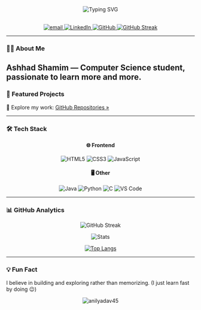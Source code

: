 <!-- README.md -->

<div align="center">
  <img src="https://readme-typing-svg.herokuapp.com?font=Fira+Code&size=26&duration=4000&pause=1000&color=FFFFFF&center=true&vCenter=true&width=800&height=50&lines=Hi+👋,+I'm+Ashhad+Shamim;CyberSecurity+Beginner+%7C+Lifelong+Learner" alt="Typing SVG" />
</div>
<br/>
 
<p align="center">
  <a href="mailto:rebelanil885@gmail.com">
    <img src="https://img.shields.io/badge/Email-shamimashhad44@gmail.com-EA4335?style=for-the-badge&logo=gmail&logoColor=white" alt="email"/>
  </a>
  <a href="https://www.linkedin.com/in/ashhad-shamim/" target="_blank">
    <img src="https://img.shields.io/badge/LinkedIn-Ashhad_Shamim-0077B5?style=for-the-badge&logo=linkedin&logoColor=white" alt="LinkedIn"/>
  </a>
  <a href="https://github.com/ashadansari?tab=repositories" target="_blank">
    <img src="https://img.shields.io/badge/GitHub-Projects-181717?style=for-the-badge&logo=github&logoColor=white" alt="GitHub"/>
  </a>
  <a href="https://git.io/streak-stats" target="_blank">
    <img src="https://img.shields.io/badge/Streak_Stats-Check_Out-FF6B81?style=for-the-badge&logo=github&logoColor=white" alt="GitHub Streak"/>
  </a>
</p>

---

### 👨‍💻 About Me

Ashhad Shamim — Computer Science student, passionate to learn more and more.
---

### 🌟 Featured Projects

🔗 Explore my work: [GitHub Repositories »](https://github.com/ashadansari?tab=repositories)

---

### 🛠️ Tech Stack

<div align="center">

#### 🌐 Frontend
<p>
  <img alt="HTML5" src="https://img.shields.io/badge/-HTML5-E34F26?style=flat-square&logo=html5&logoColor=white" />
  <img alt="CSS3" src="https://img.shields.io/badge/-CSS3-1572B6?style=flat-square&logo=css3&logoColor=white" />
  <img alt="JavaScript" src="https://img.shields.io/badge/-JavaScript-F7DF1E?style=flat-square&logo=javascript&logoColor=black" />
  <!-- <img alt="React" src="https://img.shields.io/badge/-React-61DAFB?style=flat-square&logo=react&logoColor=black" />
  <img alt="TailwindCSS" src="https://img.shields.io/badge/-Tailwind_CSS-06B6D4?style=flat-square&logo=tailwind-css&logoColor=white" />
  <img alt="Bootstrap" src="https://img.shields.io/badge/-Bootstrap-7952B3?style=flat-square&logo=bootstrap&logoColor=white" /> -->
</p>

<!-- #### ⚙️ Backend -->
<!-- <p>
  <img alt="Node.js" src="https://img.shields.io/badge/-Node.js-339933?style=flat-square&logo=node.js&logoColor=white" />
  <img alt="Express" src="https://img.shields.io/badge/-Express-000000?style=flat-square&logo=express&logoColor=white" />
  <img alt="MongoDB" src="https://img.shields.io/badge/-MongoDB-47A248?style=flat-square&logo=mongodb&logoColor=white" />
</p> -->

#### 🖥️ Other
<p>
  <img alt="Java" src="https://img.shields.io/badge/-Java-007396?style=flat-square&logo=java&logoColor=white" />
  <img alt="Python" src="https://img.shields.io/badge/-Python-3776AB?style=flat-square&logo=python&logoColor=white" />
  <img alt="C" src="https://img.shields.io/badge/-C-00599C?style=flat-square&logo=c&logoColor=white" />
  <img alt="VS Code" src="https://img.shields.io/badge/-VS_Code-007ACC?style=flat-square&logo=visual-studio-code&logoColor=white" />
</p>
</div>

---

### 📊 GitHub Analytics

<div align="center">

<!-- More reliable streak stats -->
![GitHub Streak](https://streak-stats.demolab.com/?user=ashadansari)
<!-- Stats with forced refresh -->
<img src="https://github-readme-stats.vercel.app/api?username=ashadansari&show_icons=true&count_private=true&cache_seconds=1800&theme=radical" alt="Stats" />

<!-- Top languages with filtering -->
[![Top Langs](https://github-readme-stats.vercel.app/api/top-langs/?username=ashadansari&layout=compact&hide=html,css,scss&langs_count=6)](https://github.com/anilyadav45)

</div>

---



### 💡 Fun Fact

I believe in building and exploring rather than memorizing. (I just learn fast by doing 😉)
<div align="center">
  <img src="https://komarev.com/ghpvc/?username=anilyadav45&label=Profile%20views&color=0e75b6&style=flat" alt="anilyadav45" /> 
</div>
